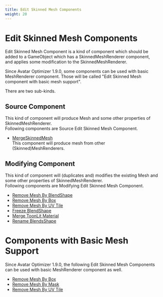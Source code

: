 ```yaml
---
title: Edit Skinned Mesh Components
weight: 20
---
```


# Edit Skinned Mesh Components

Edit Skinned Mesh Component is a kind of component which should be added to
a GameObject which has a SkinnedMeshRenderer component, and applies some modification to the SkinnedMeshRenderer.

Since Avatar Optimizer 1.9.0, some components can be used with basic MeshRenderer component.
Those will be called "Edit Skinned Mesh component with basic mesh support".

There are two sub-kinds.

## Source Component

This kind of component will produce Mesh and some other properties of SkinnedMeshRenderer.\
Following components are Source Edit Skinned Mesh Component.

- [MergeSkinnedMesh](../../reference/merge-skinned-mesh)\
  This component will produce mesh from other (Skinned)MeshRenderers.

## Modifying Component

This kind of component will (duplicates and) modifies the existing Mesh and some other properties of SkinnedMeshRenderer.\
Following components are Modifying Edit Skinned Mesh Component.

- [Remove Mesh By BlendShape](../../reference/remove-mesh-by-blendshape)
- [Remove Mesh By Box](../../reference/remove-mesh-by-box)
- [Remove Mesh By UV Tile](../../remove-mesh-by-uv-tile/)
- [Freeze BlendShape](../../reference/freeze-blendshape)
- [Merge ToonLit Material](../../reference/merge-toonlit-material)
- [Rename BlendsShape](../../reference/rename-blendshape)

# Components with Basic Mesh Support

Since Avatar Optimizer 1.9.0, the following Edit Skinned Mesh Components can be used with basic MeshRenderer component as well.

- [Remove Mesh By Box](../../reference/remove-mesh-by-box)
- [Remove Mesh By Mask](../../reference/remove-mesh-by-mask)
- [Remove Mesh By UV Tile](../../reference/remove-mesh-by-uv-tile/)
